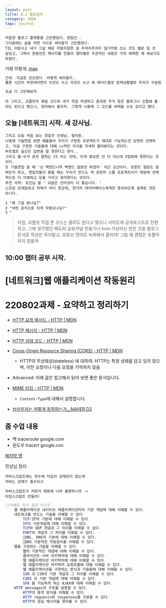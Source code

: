 ```yaml
---
layout: post
title: 8.2 월요일자
category: JAVA
tags: journal
---
```


```
처음엔 블로그 플랫폼을 고민했었다. 한달간..
그다음에는 글을 어떤 식으로 써야할지 고민했었다.
TIL 이랍시고 내가 그날 배운 자잘자잘한 걸 주저리주저리 일기처럼 쓰는 것도 별로 일 것 같았고, 그래서 한동안은 페이지를 만들어 챕터별로 주관적인 내용은 거의 배제한 채 써보기도 하였다. 
```

가령 이렇게..[map]

```java
근데..지금은 모르겠다..어떻게 써야할지..
물론 시간이 무한대라면야 이것도 쓰고 저것도 쓰고 뭐 메서드별로 문제상황별로 우리가 구글링에서 흔히 보듯 그렇게 잘 정리된 내용도 다 쓰고 수익화도 노리고 못할 게 없지만 문제는, 특히 이 부트캠프에서 시간은 한정되어있다..

조금 더 고민해보자.
```

```
아 그리고, 코플릿의 해설 코드와 내가 직접 작성하고 푼과정 주석 등은 블로그나 깃헙에 올려도 된다고 했으니, 정리해서 올리자. 그렇게 나중에 그 코드를 써먹을 수도 있다고 했다. 
```

## 오늘 [네트워크] 시작. 새 강사님.

```
그리고 오늘 처음 보는 장호진 선생님. 필리핀.
나중에 기술면접 보면 예를들어 우리가 구현한 프로젝트가 제대로 기능하는건 당연히 전제하고, 이걸 구현한 기술들에 대해 cs적인 지식을 자세히 물어본다는 것이다.
부트캠프 출신은 답변을 잘 못한다고 한다..
그리고 월~수가 흔히 말하는 CS 라는 건데, 이게 중요한 건 다 아는데 3일밖에 못한다는 것이다. 
또 기술면접 할 때 '난 백엔드니까 백엔드 질문만 하겠지' 이건 오산이다. 프론트 질문도 얼마든지 하고, 면접자들이 봤을 때는 우리가 만드는 게 굉장히 스몰 프로젝트이기 때문에 전체적으로 다 이해하고 있을 거라고 생각한다는 것이다.
추천 서적: 호진님 왈 ' 요즘은 인터넷이 더 좋습니다. '
스프링 프레임워크 자체가 어디 한군데, 한가지 데이터베이스에게만 종속되도록 설계된 것은 아니다.

1 "왜 그걸 썼나요?" 
2 "어떤 로직으로 이게 작동되나요?"
3 "
```

> 아참, 코플릿 직접 푼 코드는 올려도 된다고 했으니 사이트에 공개포스트로 전환하고, 그때 생각했던 페도라 공유커널 만들기나 kvm 가상머신 만든 것을 
> 블로그 문서로 작성만 하지말고, 유튜브 영어로 녹화해서 올리자! 
> 그럼 꽤 괜찮은 포폴이 되지 않을까

## 10:00 챕터 공부 시작.

# [네트워크]웹 애플리케이션 작동원리

# 220802과제 - 요약하고 정리하기

- [HTTP 요청 메서드 - HTTP | MDN](https://developer.mozilla.org/ko/docs/Web/HTTP/Methods)

- [HTTP 메시지 - HTTP | MDN](https://developer.mozilla.org/ko/docs/Web/HTTP/Messages)

- [HTTP 상태 코드 - HTTP | MDN](https://developer.mozilla.org/ko/docs/Web/HTTP/Status)

- [Cross-Origin Resource Sharing (CORS) - HTTP | MDN](https://developer.mozilla.org/en-US/docs/Web/HTTP/CORS)
  
  - HTTP의 무상태성(stateless) 에 대하여: HTTP는 특정 상태를 담고 있지 않으며, 이전 요청이나 다음 요청을 기억하지 않음

- Advanced:  아래 글은 참고해서 읽어 보면 좋은 문서입니다.

- [MIME 타입 - HTTP | MDN](https://developer.mozilla.org/ko/docs/Web/HTTP/Basics_of_HTTP/MIME_types)
  
  - `Content-Type`에 대해서 설명합니다.

- [브라우저는 어떻게 동작하는가__NAVER D2](https://d2.naver.com/helloworld/59361)

## 줌 수업 내용

- 맥 traceroute google.com
- 윈도우 tracert google.con

[해저망 맵](https://www.submarinecablemap.com/)

민상님 정리:

```
자바스크립트에는 변수에 타입이 강제되지 않는데
자바는 강제가 필수이고

자바스크립트가 저런거 때문에 너무 불편하니까 ->
타입스크립트 만들자!
```

```java
//이해도 자가 점검 리스트
    웹 애플리케이션 네이티브 애플리케이션의의 기본 개념에 대해 이해할 수 있다.
    네트워크를 만드는 기술을 이해할 수 있다.
        TCP/IP의 기본에 대해 이해할 수 있다.
        IP의 기본개념에 대해 이해할 수 있다.
        TCP와 UDP 개념과 그 차이를 이해할 수 있다.
        PORT의 개념과 그 차이를 이해할 수 있다.
        URL, DNS의 기본에 대해 이해할 수 있다.
        DNS 기본적인 작동원리를 이해할 수 있다.
    웹을 구성하는 기술을 이해할 수 있다.
        웹의 기본적인 개념에 대해 이해할 수 있다.
        클라이언트-서버 아키텍처에 대해 이해할 수 있다.
        웹 애플리케이션 아키텍처에 대해 이해할 수 있다.
        웹 애플리케이션 아키텍처 요청흐름에 대해 이해할 수 있다.
        웹 애플리케이션을 구현하는 방식과 기술들에 대해 이해할 수 있다.
        SSR 과 CSR의 기본 개념과 그 차이를 이해할 수 있다.
        CORS 의 기본 개념에 대해 이해할 수 있다.
        SPA 를 가능하게 하는 AJAX에 대해 이해할 수 있다.
    HTTP messages의 구조를 설명할 수 있다.
        HTTP의 동작 방식을 이해할 수 있다.
        HTTP requests와 responses를 구분할 수 있다.
        HTTP의 응답 메시지를 찾아볼 수 있다.
```

[map]: ../../pages/map/
